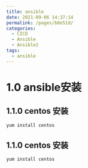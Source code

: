 ```yaml
---
title: ansible
date: 2021-09-06 14:37:14
permalink: /pages/b8e51d/
categories:
  - CICD
  - Ansible
  - Ansible2
tags:
  - ansible
---
```


# 1.0 ansible安装

## 1.1.0 centos 安装

```bash
yum install centos
```



## 1.1.0 centos 安装

```bash
yum install centos
```
